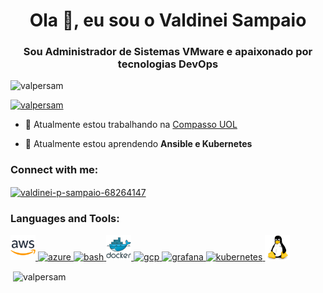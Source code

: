 <h1 align="center">Ola 👋, eu sou o Valdinei Sampaio</h1>
<h3 align="center">Sou Administrador de Sistemas VMware e apaixonado por tecnologias DevOps</h3>

<p align="left"> <img src="https://komarev.com/ghpvc/?username=valpersam&label=Profile%20views&color=0e75b6&style=flat" alt="valpersam" /> </p>

<p align="left"> <a href="https://github.com/ryo-ma/github-profile-trophy"><img src="https://github-profile-trophy.vercel.app/?username=valpersam" alt="valpersam" /></a> </p>

- 🔭 Atualmente estou trabalhando na [Compasso UOL](https://www.linkedin.com/company/compasso-uol/mycompany/)

- 🌱 Atualmente estou aprendendo **Ansible e Kubernetes**

<h3 align="left">Connect with me:</h3>
<p align="left">
<a href="https://linkedin.com/in/valdinei-p-sampaio-68264147" target="blank"><img align="center" src="https://cdn.jsdelivr.net/npm/simple-icons@3.0.1/icons/linkedin.svg" alt="valdinei-p-sampaio-68264147" height="30" width="40" /></a>
</p>

<h3 align="left">Languages and Tools:</h3>
<p align="left"> <a href="https://aws.amazon.com" target="_blank"> <img src="https://raw.githubusercontent.com/devicons/devicon/master/icons/amazonwebservices/amazonwebservices-original-wordmark.svg" alt="aws" width="40" height="40"/> </a> <a href="https://azure.microsoft.com/en-in/" target="_blank"> <img src="https://www.vectorlogo.zone/logos/microsoft_azure/microsoft_azure-icon.svg" alt="azure" width="40" height="40"/> </a> <a href="https://www.gnu.org/software/bash/" target="_blank"> <img src="https://www.vectorlogo.zone/logos/gnu_bash/gnu_bash-icon.svg" alt="bash" width="40" height="40"/> </a> <a href="https://www.docker.com/" target="_blank"> <img src="https://raw.githubusercontent.com/devicons/devicon/master/icons/docker/docker-original-wordmark.svg" alt="docker" width="40" height="40"/> </a> <a href="https://cloud.google.com" target="_blank"> <img src="https://www.vectorlogo.zone/logos/google_cloud/google_cloud-icon.svg" alt="gcp" width="40" height="40"/> </a> <a href="https://grafana.com" target="_blank"> <img src="https://www.vectorlogo.zone/logos/grafana/grafana-icon.svg" alt="grafana" width="40" height="40"/> </a> <a href="https://kubernetes.io" target="_blank"> <img src="https://www.vectorlogo.zone/logos/kubernetes/kubernetes-icon.svg" alt="kubernetes" width="40" height="40"/> </a> <a href="https://www.linux.org/" target="_blank"> <img src="https://raw.githubusercontent.com/devicons/devicon/master/icons/linux/linux-original.svg" alt="linux" width="40" height="40"/> </a> </p>

<p>&nbsp;<img align="center" src="https://github-readme-stats.vercel.app/api?username=valpersam&show_icons=true&locale=en" alt="valpersam" /></p>

